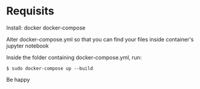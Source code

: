 # Requisits

Install:
docker
docker-compose

Alter docker-compose.yml so that you can find your files inside container's jupyter notebook

Inside the folder containing docker-compose.yml, run:

```
$ sudo docker-compose up --build
```

Be happy
